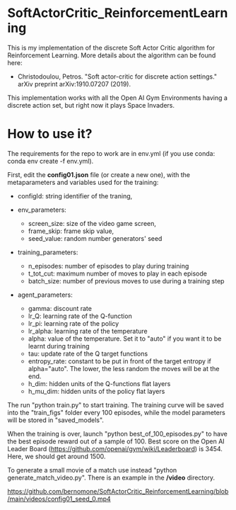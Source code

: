 # SoftActorCritic_ReinforcementLearning

This is my implementation of the discrete Soft Actor Critic algorithm for Reinforcement Learning. More details about the algorithm can be found here:

- Christodoulou, Petros. "Soft actor-critic for discrete action settings." arXiv preprint arXiv:1910.07207 (2019).

This implementation works with all the Open AI Gym Environments having a discrete action set, but right now it plays Space Invaders.

# How to use it?

The requirements for the repo to work are in env.yml (if you use conda: conda env create -f env.yml).

First, edit the __config01.json__ file (or create a new one), with the metaparameters and variables used for the training:

- configId: string identifier of the traning, 
- env_parameters:
    - screen_size: size of the video game screen,
    - frame_skip: frame skip value, 
    - seed_value: random number generators' seed 
- training_parameters:
    - n_episodes: number of episodes to play during training
    - t_tot_cut: maximum number of moves to play in each episode
    - batch_size: number of previous moves to use during a training step

- agent_parameters:
    - gamma: discount rate
    - lr_Q: learning rate of the Q-function
    - lr_pi: learning rate of the policy
    - lr_alpha: learning rate of the temperature
    - alpha: value of the temperature. Set it to "auto" if you want it to be learnt during training
    - tau: update rate of the Q target functions
    - entropy_rate: constant to be put in front of the target entropy if alpha="auto". The lower, the less random the moves will be at the end.
    - h_dim: hidden units of the Q-functions flat layers
    - h_mu_dim: hidden units of the policy flat layers


The run "python train.py" to start training. The training curve will be saved into the "train_figs" folder every 100 episodes, while the model parameters will be stored in "saved_models". <br>

When the training is over, launch "python best_of_100_episodes.py" to have the best episode reward out of a sample of 100. Best score on the Open AI Leader Board (https://github.com/openai/gym/wiki/Leaderboard) is 3454. Here, we should get around 1500. <br>

To generate a small movie of a match use instead "python generate_match_video.py". There is an example in the __/video__ directory.

https://github.com/bernomone/SoftActorCritic_ReinforcementLearning/blob/main/videos/config01_seed_0.mp4
